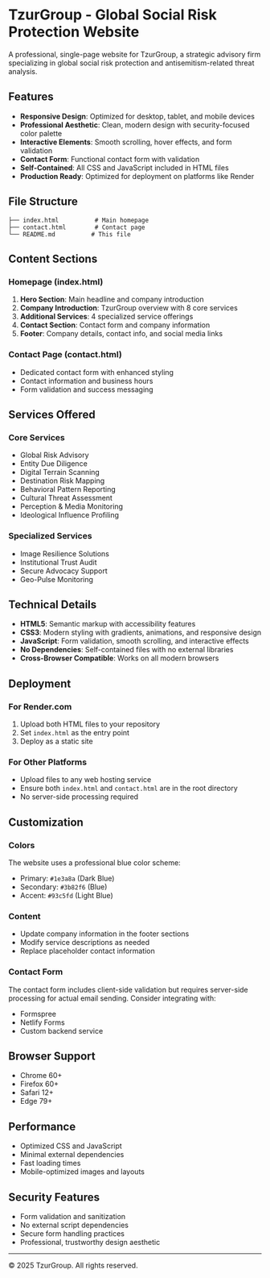 # TzurGroup - Global Social Risk Protection Website

A professional, single-page website for TzurGroup, a strategic advisory firm specializing in global social risk protection and antisemitism-related threat analysis.

## Features

- **Responsive Design**: Optimized for desktop, tablet, and mobile devices
- **Professional Aesthetic**: Clean, modern design with security-focused color palette
- **Interactive Elements**: Smooth scrolling, hover effects, and form validation
- **Contact Form**: Functional contact form with validation
- **Self-Contained**: All CSS and JavaScript included in HTML files
- **Production Ready**: Optimized for deployment on platforms like Render

## File Structure

```
├── index.html          # Main homepage
├── contact.html        # Contact page
└── README.md          # This file
```

## Content Sections

### Homepage (index.html)
1. **Hero Section**: Main headline and company introduction
2. **Company Introduction**: TzurGroup overview with 8 core services
3. **Additional Services**: 4 specialized service offerings
4. **Contact Section**: Contact form and company information
5. **Footer**: Company details, contact info, and social media links

### Contact Page (contact.html)
- Dedicated contact form with enhanced styling
- Contact information and business hours
- Form validation and success messaging

## Services Offered

### Core Services
- Global Risk Advisory
- Entity Due Diligence
- Digital Terrain Scanning
- Destination Risk Mapping
- Behavioral Pattern Reporting
- Cultural Threat Assessment
- Perception & Media Monitoring
- Ideological Influence Profiling

### Specialized Services
- Image Resilience Solutions
- Institutional Trust Audit
- Secure Advocacy Support
- Geo-Pulse Monitoring

## Technical Details

- **HTML5**: Semantic markup with accessibility features
- **CSS3**: Modern styling with gradients, animations, and responsive design
- **JavaScript**: Form validation, smooth scrolling, and interactive effects
- **No Dependencies**: Self-contained files with no external libraries
- **Cross-Browser Compatible**: Works on all modern browsers

## Deployment

### For Render.com
1. Upload both HTML files to your repository
2. Set `index.html` as the entry point
3. Deploy as a static site

### For Other Platforms
- Upload files to any web hosting service
- Ensure both `index.html` and `contact.html` are in the root directory
- No server-side processing required

## Customization

### Colors
The website uses a professional blue color scheme:
- Primary: `#1e3a8a` (Dark Blue)
- Secondary: `#3b82f6` (Blue)
- Accent: `#93c5fd` (Light Blue)

### Content
- Update company information in the footer sections
- Modify service descriptions as needed
- Replace placeholder contact information

### Contact Form
The contact form includes client-side validation but requires server-side processing for actual email sending. Consider integrating with:
- Formspree
- Netlify Forms
- Custom backend service

## Browser Support

- Chrome 60+
- Firefox 60+
- Safari 12+
- Edge 79+

## Performance

- Optimized CSS and JavaScript
- Minimal external dependencies
- Fast loading times
- Mobile-optimized images and layouts

## Security Features

- Form validation and sanitization
- No external script dependencies
- Secure form handling practices
- Professional, trustworthy design aesthetic

---

© 2025 TzurGroup. All rights reserved.
